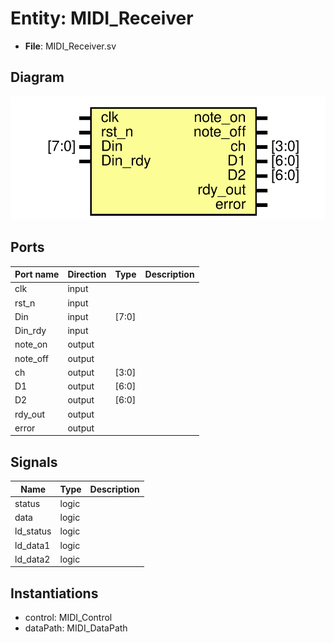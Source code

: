 # Entity: MIDI_Receiver

- **File**: MIDI_Receiver.sv
## Diagram

![Diagram](READEME.svg "Diagram")
## Ports

| Port name | Direction | Type  | Description |
| --------- | --------- | ----- | ----------- |
| clk       | input     |       |             |
| rst_n     | input     |       |             |
| Din       | input     | [7:0] |             |
| Din_rdy   | input     |       |             |
| note_on   | output    |       |             |
| note_off  | output    |       |             |
| ch        | output    | [3:0] |             |
| D1        | output    | [6:0] |             |
| D2        | output    | [6:0] |             |
| rdy_out   | output    |       |             |
| error     | output    |       |             |
## Signals

| Name      | Type  | Description |
| --------- | ----- | ----------- |
| status    | logic |             |
| data      | logic |             |
| ld_status | logic |             |
| ld_data1  | logic |             |
| ld_data2  | logic |             |
## Instantiations

- control: MIDI_Control
- dataPath: MIDI_DataPath
